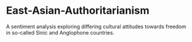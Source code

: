 # East-Asian-Authoritarianism
A sentiment analysis exploring differing cultural attitudes towards freedom in so-called Sinic and Anglophone countries.
